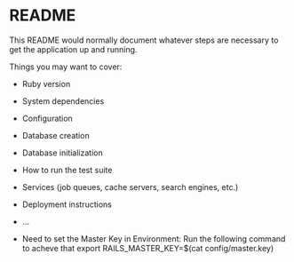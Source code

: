 # README

This README would normally document whatever steps are necessary to get the
application up and running.

Things you may want to cover:

* Ruby version

* System dependencies

* Configuration

* Database creation

* Database initialization

* How to run the test suite

* Services (job queues, cache servers, search engines, etc.)

* Deployment instructions

* ...

* Need to set the Master Key in Environment: Run the following command to acheve that 
  export RAILS_MASTER_KEY=$(cat config/master.key)